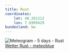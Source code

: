 ```yaml
---
title: Rust
coordinates:
    lat: 48.261212
    lon: 7.6999429
bundesland: bw
---
```

<img src="//my.meteoblue.com/visimage/meteogram_web?look=KILOMETER_PER_HOUR%2CCELSIUS%2CMILLIMETER&apikey=5838a18e295d&temperature=C&windspeed=kmh&precipitationamount=mm&winddirection=3char&city=Rust&iso2=de&lat=48.266701&lon=7.733330&asl=162&tz=Europe%2FBerlin&lang=de&sig=761bebebbd36473a2676ad37996f2a4f" srcset="//my.meteoblue.com/visimage/meteogram_web_hd?look=KILOMETER_PER_HOUR%2CCELSIUS%2CMILLIMETER&apikey=5838a18e295d&temperature=C&windspeed=kmh&precipitationamount=mm&winddirection=3char&city=Rust&iso2=de&lat=48.266701&lon=7.733330&asl=162&tz=Europe%2FBerlin&lang=de&sig=e69b58167f477a21704bcc837cfd195c 1.4x" alt="Meteogram - 5 days - Rust"><a href="https://www.meteoblue.com/de/wetter/woche/rust_deutschland_2842861" target="_blank" style="display: block;">Wetter Rust - meteoblue</a>
